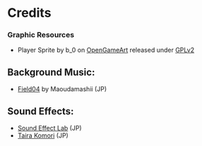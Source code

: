 Credits
=======

### Graphic Resources
* Player Sprite by b_0 on [OpenGameArt](http://opengameart.org/content/saxon-swordsman) released under [GPLv2](http://www.gnu.org/licenses/old-licenses/gpl-2.0.html)

## Background Music:
* [Field04](http://maoudamashii.jokersounds.com/archives/game_maoudamashii_4_field04.html) by Maoudamashii (JP)

## Sound Effects:
* [Sound Effect Lab](http://soundeffect-lab.info) (JP)
* [Taira Komori](http://taira-komori.jpn.org) (JP)
